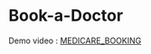 # Book-a-Doctor

Demo video : [MEDICARE_BOOKING]([https://docs.google.com/document/d/1NFIGj5u0oMspQZWLhdcNhO6kgES8fRAo4Ee7WrBrEHo/edit?usp=drive_link](https://drive.google.com/file/d/1i6jUTf4bhPihv6uaYh3CYfyyQoiOdf6j/view?usp=drive_link))

